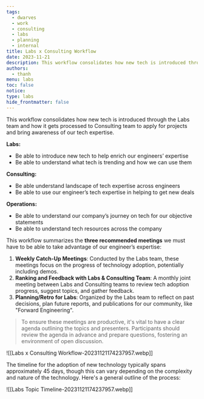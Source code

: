 ```yaml
---
tags:
  - dwarves
  - work
  - consulting
  - labs
  - planning
  - internal
title: Labs x Consulting Workflow
date: 2023-11-21
description: This workflow consolidates how new tech is introduced through the Labs team and how it gets processed to Consulting team to apply for projects and bring awareness of our tech expertise.
authors:
  - thanh
menu: labs
toc: false
notice: 
type: labs
hide_frontmatter: false
---
```

This workflow consolidates how new tech is introduced through the Labs team and how it gets processed to Consulting team to apply for projects and bring awareness of our tech expertise.

**********Labs:**********

- Be able to introduce new tech to help enrich our engineers’ expertise
- Be able to understand what tech is trending and how we can use them

**********************Consulting:**********************

- Be able understand landscape of tech expertise across engineers
- Be able to use our engineer’s tech expertise in helping to get new deals

**********************Operations:**********************

- Be able to understand our company’s journey on tech for our objective statements
- Be able to understand tech resources across the company

This workflow summarizes the ************************************************three recommended meetings************************************************ we must have to be able to take advantage of our engineer’s expertise:

1. **Weekly Catch-Up Meetings**: Conducted by the Labs team, these meetings focus on the progress of technology adoption, potentially including demos.
2. **Ranking and Feedback with Labs & Consulting Team**: A monthly joint meeting between Labs and Consulting teams to review tech adoption progress, suggest topics, and gather feedback.
3. **Planning/Retro for Labs**: Organized by the Labs team to reflect on past decisions, plan future reports, and publications for our community, like "Forward Engineering".

> To ensure these meetings are productive, it's vital to have a clear agenda outlining the topics and presenters. Participants should review the agenda in advance and prepare questions, fostering an environment of open discussion.

![[Labs x Consulting Workflow-20231121174237957.webp]]

The timeline for the adoption of new technology typically spans approximately 45 days, though this can vary depending on the complexity and nature of the technology. Here's a general outline of the process:

![[Labs Topic Timeline-20231121174237957.webp]]
